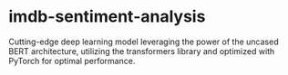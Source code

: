 # imdb-sentiment-analysis
Cutting-edge deep learning model leveraging the power of the uncased BERT architecture, utilizing the transformers library and optimized with PyTorch for optimal performance.
